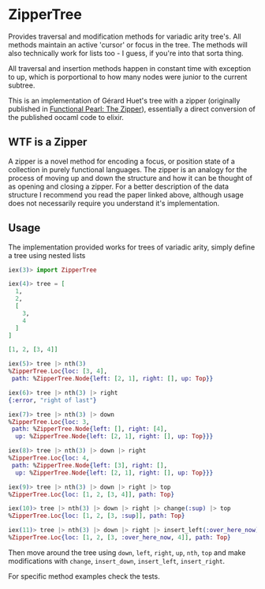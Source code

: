 ZipperTree
==========
Provides traversal and modification methods for variadic arity tree's. All
methods maintain an active 'cursor' or focus in the tree. The methods will
also technically work for lists too - I guess, if you're into that sorta
thing.

All traversal and insertion methods happen in constant time with exception to
up, which is porportional to how many nodes were junior to the current subtree.

This is an implementation of Gérard Huet's tree with a zipper (originally
published in [Functional Pearl: The
Zipper](https://www.st.cs.uni-saarland.de/edu/seminare/2005/advanced-fp/docs/huet-zipper.pdf)),
essentially a direct conversion of the published oocaml code to elixir.

## WTF is a Zipper
A zipper is a novel method for encoding a focus, or position state of a collection
in purely functional languages. The zipper is an analogy for the process of moving
up and down the structure and how it can be thought of as opening and closing a zipper.
For a better description of the data structure I recommend you read the paper linked
above, although usage does not necessarily require you understand it's implementation.

## Usage
The implementation provided works for trees of variadic arity, simply define a
tree using nested lists
```elixir
iex(3)> import ZipperTree

iex(4)> tree = [
  1,
  2,
  [
    3,
    4
  ]
]

[1, 2, [3, 4]]

iex(5)> tree |> nth(3)
%ZipperTree.Loc{loc: [3, 4],
 path: %ZipperTree.Node{left: [2, 1], right: [], up: Top}}

iex(6)> tree |> nth(3) |> right
{:error, "right of last"}

iex(7)> tree |> nth(3) |> down
%ZipperTree.Loc{loc: 3,
 path: %ZipperTree.Node{left: [], right: [4],
  up: %ZipperTree.Node{left: [2, 1], right: [], up: Top}}}

iex(8)> tree |> nth(3) |> down |> right
%ZipperTree.Loc{loc: 4,
 path: %ZipperTree.Node{left: [3], right: [],
  up: %ZipperTree.Node{left: [2, 1], right: [], up: Top}}}

iex(9)> tree |> nth(3) |> down |> right |> top
%ZipperTree.Loc{loc: [1, 2, [3, 4]], path: Top}

iex(10)> tree |> nth(3) |> down |> right |> change(:sup) |> top
%ZipperTree.Loc{loc: [1, 2, [3, :sup]], path: Top}

iex(11)> tree |> nth(3) |> down |> right |> insert_left(:over_here_now) |> top
%ZipperTree.Loc{loc: [1, 2, [3, :over_here_now, 4]], path: Top}
```

Then move around the tree using `down`, `left`, `right`, `up`, `nth`, `top` and
make modifications with `change`, `insert_down`, `insert_left`, `insert_right`.

For specific method examples check the tests.
